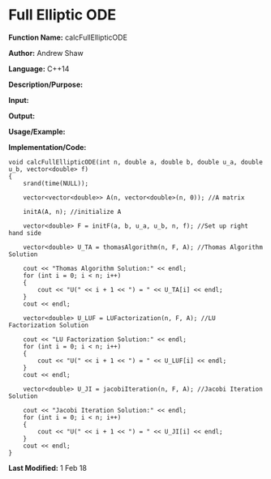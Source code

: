 # Full Elliptic ODE

**Function Name:** calcFullEllipticODE

**Author:** Andrew Shaw

**Language:** C++14

**Description/Purpose:**

**Input:**

**Output:**

**Usage/Example:**

**Implementation/Code:**
~~~~
void calcFullEllipticODE(int n, double a, double b, double u_a, double u_b, vector<double> f)
{
	srand(time(NULL));

	vector<vector<double>> A(n, vector<double>(n, 0)); //A matrix

	initA(A, n); //initialize A

	vector<double> F = initF(a, b, u_a, u_b, n, f); //Set up right hand side

	vector<double> U_TA = thomasAlgorithm(n, F, A); //Thomas Algorithm Solution

	cout << "Thomas Algorithm Solution:" << endl;
	for (int i = 0; i < n; i++)
	{
		cout << "U(" << i + 1 << ") = " << U_TA[i] << endl;
	}
	cout << endl;

	vector<double> U_LUF = LUFactorization(n, F, A); //LU Factorization Solution

	cout << "LU Factorization Solution:" << endl;
	for (int i = 0; i < n; i++)
	{
		cout << "U(" << i + 1 << ") = " << U_LUF[i] << endl;
	}
	cout << endl;

	vector<double> U_JI = jacobiIteration(n, F, A); //Jacobi Iteration Solution

	cout << "Jacobi Iteration Solution:" << endl;
	for (int i = 0; i < n; i++)
	{
		cout << "U(" << i + 1 << ") = " << U_JI[i] << endl;
	}
	cout << endl;
}
~~~~
**Last Modified:** 1 Feb 18 
